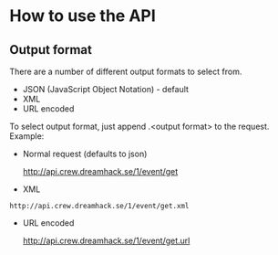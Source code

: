 # How to use the API

## Output format
There are a number of different output formats to select from. 

* JSON (JavaScript Object Notation) - default
* XML
* URL encoded

To select output format, just append .\<output format> to the request. Example:

* Normal request (defaults to json)

    http://api.crew.dreamhack.se/1/event/get

*    XML

    http://api.crew.dreamhack.se/1/event/get.xml

* URL encoded
 
    http://api.crew.dreamhack.se/1/event/get.url
